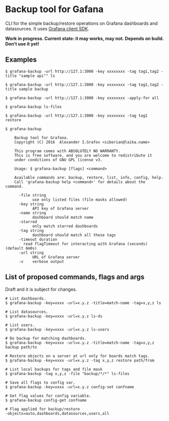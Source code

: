 # Backup tool for Gafana

CLI for the simple backup/restore operations on Grafana dashboards and datasources.
It uses [Grafana client SDK](https://github.com/grafana-tools/sdk).

**Work in progress. Current state: it may works, may not. Depends on build. Don't use it yet!**

## Examples

	$ grafana-backup -url http://127.1:3000 -key xxxxxxxx -tag tag1,tag2 -title "sample api"" ls
		
	$ grafana-backup -url http://127.1:3000 -key xxxxxxxx -tag tag1,tag2 -title sample backup
	
	$ grafana-backup -url http://127.1:3000 -key xxxxxxxx -apply-for all
	
	$ grafana-backup ls-files
	
	$ grafana-backup -url http://127.1:3000 -key xxxxxxxx -tag tag1 restore

    $ grafana-backup

        Backup tool for Grafana.
        Copyright (C) 2016  Alexander I.Grafov <siberian@laika.name>
        
        This program comes with ABSOLUTELY NO WARRANTY.
        This is free software, and you are welcome to redistribute it
        under conditions of GNU GPL license v3.
        
        Usage: $ grafana-backup [flags] <command>
        
        Available commands are: backup, restore, list, info, config, help.
        Call 'grafana-backup help <command>' for details about the command.

          -file string
            	use only listed files (file masks allowed)
          -key string
            	API key of Grafana server
          -name string
            	dashboard should match name
          -starred
            	only match starred dashboards
          -tag string
            	dashboard should match all these tags
          -timeout duration
        	read flagTimeout for interacting with Grafana (seconds) (default 6m0s)
          -url string
            	URL of Grafana server
          -v	verbose output	
        
## List of proposed commands, flags and args

Draft and it is subject for changes.

	# List dashboards.
	$ grafana-backup -key=xxxx -url=x.y.z -title=match-name -tag=x,y,z ls

	# List datasources.
	$ grafana-backup -key=xxxx -url=x.y.z ls-ds

	# List users.
	$ grafana-backup -key=xxxx -url=x.y.z ls-users

	# Do backup for matching dashboards.
	$ grafana-backup -key=xxxx -url=x.y.z -title=match-name -tag=x,y,z backup path/to

	# Restore objects on a server at url only for boards match tags.
	$ grafana-backup -key=xxxx -url=x.y.z -tag x,y,z restore path/from

	# List local backups for tags and file mask
	$ grafana-backup -tag x,y,z -file "backup/*/*" ls-files 

	# Save all flags to config var.
	$ grafana-backup -key=xxxx -url=x.y.z config-set confname

	# Get flag values for config variable.
	$ grafana-backup config-get confname

	# Flag applied for backup/restore
	-objects=auto,dashboards,datasources,users,all
